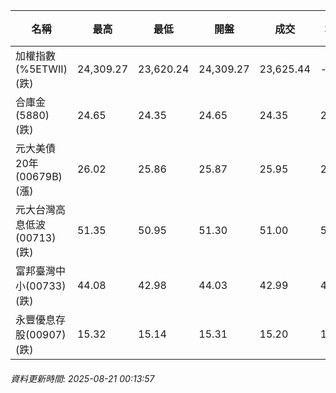 | 名稱 | 最高 | 最低 | 開盤 | 成交 | 均價 | 成交金額(億) | 昨收 | 漲跌幅 | 漲跌 | 總量 | 昨量 | 振幅 |
| -------- | -------- | -------- | -------- |-------- | -------- | -------- |-------- |-------- |-------- | -------- | -------- |-------- |
|加權指數(%5ETWII) (跌)|24,309.27|23,620.24|24,309.27|23,625.44|-|5,478.12|24,353.50|2.99%|728.06|8,506,485|0|2.83%|
|合庫金(5880) (跌)|24.65|24.35|24.65|24.35|24.42|2.82|24.55|0.81%|0.20|11,560|7,065|1.22%|
|元大美債20年(00679B) (漲)|26.02|25.86|25.87|25.95|25.97|43.18|25.73|0.86%|0.22|166,249|38,184|0.62%|
|元大台灣高息低波(00713) (跌)|51.35|50.95|51.30|51.00|51.08|4.34|51.30|0.58%|0.30|8,492|4,616|0.78%|
|富邦臺灣中小(00733) (跌)|44.08|42.98|44.03|42.99|43.34|0.855|44.38|3.13%|1.39|1,972|1,335|2.48%|
|永豐優息存股(00907) (跌)|15.32|15.14|15.31|15.20|15.22|0.151|15.32|0.78%|0.12|991|1,991|1.17%|
###### 資料更新時間: 2025-08-21 00:13:57
